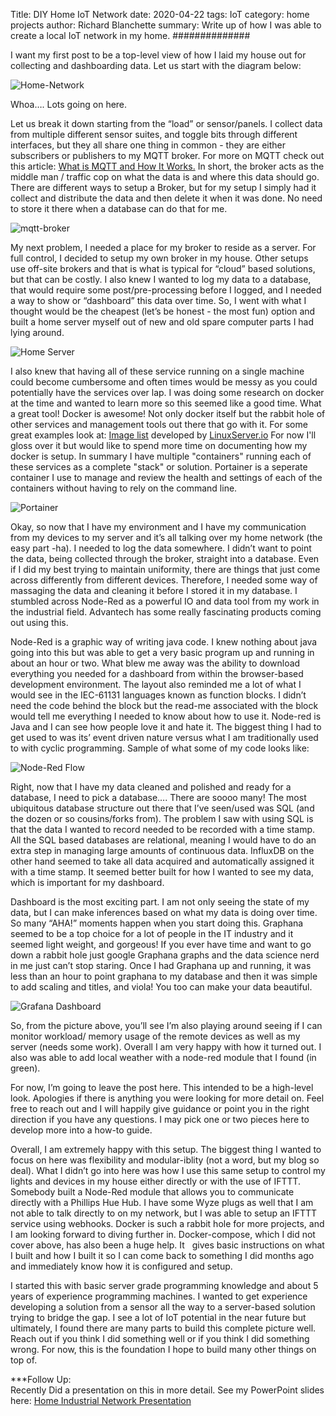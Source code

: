 Title: DIY Home IoT Network
date: 2020-04-22
tags: IoT
category: home projects
author: Richard Blanchette
summary: Write up of how I was able to create a local IoT network in my home.
##############

I want my first post to be a top-level view of how I laid my house out for collecting and dashboarding data. Let us start with the diagram below:

![Home-Network]({static}/images/iot-diy/HomeMQTTNetwork.jpg)

Whoa…. Lots going on here.

Let us break it down starting from the “load” or sensor/panels. I collect data from multiple different sensor suites, and toggle bits through different interfaces, but they all share one thing in common - they are either subscribers or publishers to my MQTT broker. For more on MQTT check out this article: [What is MQTT and How It Works.](https://randomnerdtutorials.com/what-is-mqtt-and-how-it-works/) In short, the broker acts as the middle man / traffic cop on what the data is and where this data should go. There are different ways to setup a Broker, but for my setup I simply had it collect and distribute the data and then delete it when it was done. No need to store it there when a database can do that for me.

![mqtt-broker](https://i0.wp.com/randomnerdtutorials.com/wp-content/uploads/2017/01/mqtt_broker.png?resize=750%2C303&ssl=1)

My next problem, I needed a place for my broker to reside as a server. For full control, I decided to setup my own broker in my house. Other setups use off-site brokers and that is what is typical for “cloud” based solutions, but that can be costly. I also knew I wanted to log my data to a database, that would require some post/pre-processing before I logged, and I needed a way to show or “dashboard” this data over time. So, I went with what I thought would be the cheapest (let’s be honest - the most fun) option and built a home server myself out of new and old spare computer parts I had lying around.

![Home Server]({static}/images/iot-diy/homeserver.jpg)

I also knew that having all of these service running on a single machine could become cumbersome and often times would be messy as you could potentially have the services over lap. I was doing some research on docker at the time and wanted to learn more so this seemed like a good time. What a great tool! Docker is awesome! Not only docker itself but the rabbit hole of other services and management tools out there that go with it. For some great examples look at: [Image list](https://fleet.linuxserver.io) developed by [LinuxServer.io](https://www.linuxserver.io) For now I'll gloss over it but would like to spend more time on documenting how my docker is setup. In summary I have multiple "containers" running each of these services as a complete "stack" or solution. Portainer is a seperate container I use to manage and review the health and settings of each of the containers without having to rely on the command line.

![Portainer]({static}/images/iot-diy/portainer.png)

Okay, so now that I have my environment and I have my communication from my devices to my server and it’s all talking over my home network (the easy part -ha). I needed to log the data somewhere. I didn’t want to point the data, being collected through the broker, straight into a database. Even if I did my best trying to maintain uniformity, there are things that just come across differently from different devices. Therefore, I needed some way of massaging the data and cleaning it before I stored it in my database. I stumbled across Node-Red as a powerful IO and data tool from my work in the industrial field. Advantech has some really fascinating products coming out using this.

Node-Red is a graphic way of writing java code. I knew nothing about java going into this but was able to get a very basic program up and running in about an hour or two. What blew me away was the ability to download everything you needed for a dashboard from within the browser-based development environment. The layout also reminded me a lot of what I would see in the IEC-61131 languages known as function blocks. I didn’t need the code behind the block but the read-me associated with the block would tell me everything I needed to know about how to use it. Node-red is Java and I can see how people love it and hate it. The biggest thing I had to get used to was its’ event driven nature versus what I am traditionally used to with cyclic programming. Sample of what some of my code looks like:

![Node-Red Flow]({static}/images/iot-diy/node-red.png)

Right, now that I have my data cleaned and polished and ready for a database, I need to pick a database…. There are soooo many! The most ubiquitous database structure out there that I’ve seen/used was SQL (and the dozen or so cousins/forks from). The problem I saw with using SQL is that the data I wanted to record needed to be recorded with a time stamp. All the SQL based databases are relational, meaning I would have to do an extra step in managing large amounts of continuous data. InfluxDB on the other hand seemed to take all data acquired and automatically assigned it with a time stamp. It seemed better built for how I wanted to see my data, which is important for my dashboard.

Dashboard is the most exciting part. I am not only seeing the state of my data, but I can make inferences based on what my data is doing over time. So many “AHA!” moments happen when you start doing this. Graphana seemed to be a top choice for a lot of people in the IT industry and it seemed light weight, and gorgeous! If you ever have time and want to go down a rabbit hole just google Graphana graphs and the data science nerd in me just can’t stop staring. Once I had Graphana up and running, it was less than an hour to point graphana to my database and then it was simple to add scaling and titles, and viola! You too can make your data beautiful.

![Grafana Dashboard]({static}/images/iot-diy/grafana.png)

So, from the picture above, you’ll see I’m also playing around seeing if I can monitor workload/ memory usage of the remote devices as well as my server (needs some work). Overall I am very happy with how it turned out. I also was able to add local weather with a node-red module that I found (in green).

For now, I’m going to leave the post here. This intended to be a high-level look. Apologies if there is anything you were looking for more detail on. Feel free to reach out and I will happily give guidance or point you in the right direction if you have any questions. I may pick one or two pieces here to develop more into a how-to guide.

Overall, I am extremely happy with this setup. The biggest thing I wanted to focus on here was flexibility and modular-iblity (not a word, but my blog so deal). What I didn’t go into here was how I use this same setup to control my lights and devices in my house either directly or with the use of IFTTT. Somebody built a Node-Red module that allows you to communicate directly with a Phillips Hue Hub. I have some Wyze plugs as well that I am not able to talk directly to on my network, but I was able to setup an IFTTT service using webhooks. Docker is such a rabbit hole for more projects, and I am looking forward to diving further in. Docker-compose, which I did not cover above, has also been a huge help. It   gives basic instructions on what I built and how I built it so I can come back to something I did months ago and immediately know how it is configured and setup.

I started this with basic server grade programming knowledge and about 5 years of experience programming machines. I wanted to get experience developing a solution from a sensor all the way to a server-based solution trying to bridge the gap. I see a lot of IoT potential in the near future but ultimately, I found there are many parts to build this complete picture well. Reach out if you think I did something well or if you think I did something wrong. For now, this is the foundation I hope to build many other things on top of.

\*\*\*Follow Up:  
Recently Did a presentation on this in more detail. See my PowerPoint slides here: [Home Industrial Network Presentation](https://1drv.ms/p/s!AnRPoczwFXt-gZlFK6aLPQ_aAGvAcQ?e=w1e1Ch)

<!-- \*\*\*Here is an embedded iframe of the final product:

<iframe id="inlineFrameExample"
    title="Inline Frame Example"
    width=100%
    height="800"
    src="https://grafana.rsbengineering.dev/d/jorQjxQWk/home?orgId=1&amp;refresh=5s&amp;amp">
</iframe> -->